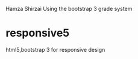 Hamza Shirzai
Using the bootstrap 3 grade system
# responsive5
html5,bootstrap 3 for responsive design
